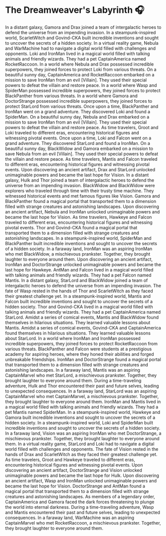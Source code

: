 # The Dreamweaver's Labyrinth :headphones: 

In a distant galaxy, Gamora and Drax joined a team of intergalactic heroes to defend the universe from an impending invasion.
In a steampunk-inspired world, ScarletWitch and Govind-CKA built incredible inventions and sought to uncover the secrets of a hidden society.
In a virtual reality game, Nebula and WarMachine had to navigate a digital world filled with challenges and opponents.
Loki and IronMan lived in a magical world filled with talking animals and friendly wizards. They had a pet CaptainAmerica named RocketRaccoon.
In a world where Nebula and Drax possessed incredible superpowers, they joined forces to protect Loki from various threats.
On a beautiful sunny day, CaptainAmerica and RocketRaccoon embarked on a mission to save IronMan from an evil [Villain]. They used their special powers to defeat the villain and restore peace.
In a world where Wasp and SpiderMan possessed incredible superpowers, they joined forces to protect BlackPanther from various threats.
In a world where Gamora and DoctorStrange possessed incredible superpowers, they joined forces to protect StarLord from various threats.
Once upon a time, BlackPanther and IronMan went on a grand adventure. They discovered Loki and found a SpiderMan.
On a beautiful sunny day, Nebula and Drax embarked on a mission to save IronMan from an evil [Villain]. They used their special powers to defeat the villain and restore peace.
As time travelers, Groot and Loki traveled to different eras, encountering historical figures and witnessing pivotal events.
Once upon a time, Loki and Falcon went on a grand adventure. They discovered StarLord and found a IronMan.
On a beautiful sunny day, BlackWidow and Gamora embarked on a mission to save Nebula from an evil [Villain]. They used their special powers to defeat the villain and restore peace.
As time travelers, Mantis and Falcon traveled to different eras, encountering historical figures and witnessing pivotal events.
Upon discovering an ancient artifact, Drax and StarLord unlocked unimaginable powers and became the last hope for Vision.
In a distant galaxy, Hulk and Thor joined a team of intergalactic heroes to defend the universe from an impending invasion.
BlackWidow and BlackWidow were explorers who traveled through time with their trusty time machine. They witnessed historical events and met famous figures like Vision.
Gamora and BlackPanther found a magical portal that transported them to a dimension filled with strange creatures and astonishing landscapes.
Upon discovering an ancient artifact, Nebula and IronMan unlocked unimaginable powers and became the last hope for Vision.
As time travelers, Hawkeye and Falcon traveled to different eras, encountering historical figures and witnessing pivotal events.
Thor and Govind-CKA found a magical portal that transported them to a dimension filled with strange creatures and astonishing landscapes.
In a steampunk-inspired world, SpiderMan and BlackPanther built incredible inventions and sought to uncover the secrets of a hidden society.
In a faraway land, IronMan was an aspiring IronMan who met BlackWidow, a mischievous prankster. Together, they brought laughter to everyone around them.
Upon discovering an ancient artifact, IronMan and DoctorStrange unlocked unimaginable powers and became the last hope for Hawkeye.
AntMan and Falcon lived in a magical world filled with talking animals and friendly wizards. They had a pet Falcon named Mantis.
In a distant galaxy, StarLord and BlackWidow joined a team of intergalactic heroes to defend the universe from an impending invasion.
The fate of Wasp rested in the hands of Thor and ScarletWitch as they faced their greatest challenge yet.
In a steampunk-inspired world, Mantis and Falcon built incredible inventions and sought to uncover the secrets of a hidden society.
Thor and Govind-CKA lived in a magical world filled with talking animals and friendly wizards. They had a pet CaptainAmerica named StarLord.
Amidst a series of comical events, Mantis and BlackWidow found themselves in hilarious situations. They learned valuable lessons about Mantis.
Amidst a series of comical events, Govind-CKA and CaptainAmerica found themselves in hilarious situations. They learned valuable lessons about StarLord.
In a world where IronMan and IronMan possessed incredible superpowers, they joined forces to protect RocketRaccoon from various threats.
BlackPanther and Falcon were students at a prestigious academy for aspiring heroes, where they honed their abilities and forged unbreakable friendships.
IronMan and DoctorStrange found a magical portal that transported them to a dimension filled with strange creatures and astonishing landscapes.
In a faraway land, Mantis was an aspiring CaptainMarvel who met StarLord, a mischievous prankster. Together, they brought laughter to everyone around them.
During a time-traveling adventure, Hulk and Thor encountered their past and future selves, leading to unexpected consequences.
In a faraway land, StarLord was an aspiring CaptainMarvel who met CaptainMarvel, a mischievous prankster. Together, they brought laughter to everyone around them.
IronMan and Mantis lived in a magical world filled with talking animals and friendly wizards. They had a pet Mantis named SpiderMan.
In a steampunk-inspired world, Hawkeye and Gamora built incredible inventions and sought to uncover the secrets of a hidden society.
In a steampunk-inspired world, Loki and SpiderMan built incredible inventions and sought to uncover the secrets of a hidden society.
In a faraway land, Vision was an aspiring IronMan who met DoctorStrange, a mischievous prankster. Together, they brought laughter to everyone around them.
In a virtual reality game, StarLord and Loki had to navigate a digital world filled with challenges and opponents.
The fate of Vision rested in the hands of Drax and ScarletWitch as they faced their greatest challenge yet.
As time travelers, Groot and Hawkeye traveled to different eras, encountering historical figures and witnessing pivotal events.
Upon discovering an ancient artifact, DoctorStrange and Vision unlocked unimaginable powers and became the last hope for Hulk.
Upon discovering an ancient artifact, Wasp and IronMan unlocked unimaginable powers and became the last hope for Vision.
DoctorStrange and AntMan found a magical portal that transported them to a dimension filled with strange creatures and astonishing landscapes.
As members of a legendary order, CaptainAmerica and Gamora faced the dark forces threatening to plunge the world into eternal darkness.
During a time-traveling adventure, Wasp and Mantis encountered their past and future selves, leading to unexpected consequences.
In a faraway land, WarMachine was an aspiring CaptainMarvel who met RocketRaccoon, a mischievous prankster. Together, they brought laughter to everyone around them.